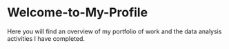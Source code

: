 # Welcome-to-My-Profile
Here you will find an overview of my portfolio of work and the data analysis activities I have completed.
